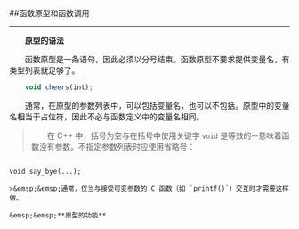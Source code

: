 ##函数原型和函数调用

---

&emsp;&emsp;**原型的语法**

&emsp;&emsp;函数原型是一条语句，因此必须以分号结束。函数原型不要求提供变量名，有类型列表就足够了。

```javascript
    void cheers(int);
```

&emsp;&emsp;通常，在原型的参数列表中，可以包括变量名，也可以不包括。原型中的变量名相当于占位符，因此不必与函数定义中的变量名相同。

>&emsp;&emsp;在 C++ 中，括号为空与在括号中使用关键字 `void` 是等效的--意味着函数没有参数。不指定参数列表时应使用省略号：

>```javascript
    void say_bye(...);
```
>&emsp;&emsp;通常，仅当与接受可变参数的 C 函数（如 `printf()`）交互时才需要这样做。

&emsp;&emsp;**原型的功能**